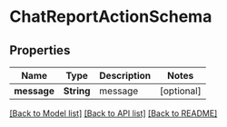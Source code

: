 # ChatReportActionSchema

## Properties
Name | Type | Description | Notes
------------ | ------------- | ------------- | -------------
**message** | **String** | message | [optional] 

[[Back to Model list]](../README.md#documentation-for-models) [[Back to API list]](../README.md#documentation-for-api-endpoints) [[Back to README]](../README.md)


